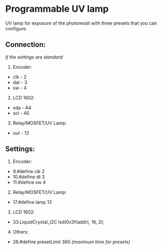 Programmable UV lamp
===
UV lamp for exposure of the photoresist with three presets that you can configure.

Connection:
---
*if the settings are standard*
1. Encoder:
* clk - 2
* dat - 3
* sw - 4
2. LCD 1602:
* sda - A4
* scl - A5
3. Relay/MOSFET/UV Lamp:
* out - 13

Settings:
---
1. Encoder:
* 9.#define clk 2
* 10.#define dt 3
* 11.#define sw 4
2. Relay/MOSFET/UV Lamp:
* 17.#define lamp 13
3. LCD 1602:
* 33.LiquidCrystal_I2C lsd(0x3f(addr), 16, 2);
4. Others:
* 26.#define presetLimit 360 *(maximum time for presets)* 
